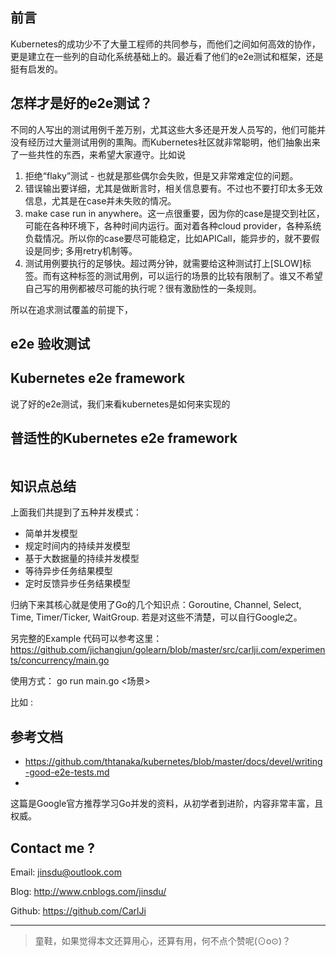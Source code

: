 ## 前言

Kubernetes的成功少不了大量工程师的共同参与，而他们之间如何高效的协作，更是建立在一些列的自动化系统基础上的。最近看了他们的e2e测试和框架，还是挺有启发的。

## 怎样才是好的e2e测试？

不同的人写出的测试用例千差万别，尤其这些大多还是开发人员写的，他们可能并没有经历过大量测试用例的熏陶。而Kubernetes社区就非常聪明，他们抽象出来了一些共性的东西，来希望大家遵守。比如说

1. 拒绝“flaky”测试 - 也就是那些偶尔会失败，但是又非常难定位的问题。
2. 错误输出要详细，尤其是做断言时，相关信息要有。不过也不要打印太多无效信息，尤其是在case并未失败的情况。
3. make case run in anywhere。这一点很重要，因为你的case是提交到社区，可能在各种环境下，各种时间内运行。面对着各种cloud provider，各种系统负载情况。所以你的case要尽可能稳定，比如APICall，能异步的，就不要假设是同步; 多用retry机制等。
4. 测试用例要执行的足够快。超过两分钟，就需要给这种测试打上[SLOW]标签。而有这种标签的测试用例，可以运行的场景的比较有限制了。谁又不希望自己写的用例都被尽可能的执行呢？很有激励性的一条规则。

所以在追求测试覆盖的前提下，

## e2e 验收测试





## Kubernetes e2e framework

说了好的e2e测试，我们来看kubernetes是如何来实现的



## 普适性的Kubernetes e2e framework



```

```



## 知识点总结

上面我们共提到了五种并发模式：

- 简单并发模型
- 规定时间内的持续并发模型
- 基于大数据量的持续并发模型
- 等待异步任务结果模型
- 定时反馈异步任务结果模型

归纳下来其核心就是使用了Go的几个知识点：Goroutine, Channel, Select, Time, Timer/Ticker, WaitGroup. 若是对这些不清楚，可以自行Google之。

另完整的Example 代码可以参考这里：https://github.com/jichangjun/golearn/blob/master/src/carlji.com/experiments/concurrency/main.go

使用方式： go run main.go <场景>

比如 :



## 参考文档

- https://github.com/thtanaka/kubernetes/blob/master/docs/devel/writing-good-e2e-tests.md
- ​

这篇是Google官方推荐学习Go并发的资料，从初学者到进阶，内容非常丰富，且权威。

## Contact me ?

Email: jinsdu@outlook.com 

Blog: <http://www.cnblogs.com/jinsdu/>

Github: <https://github.com/CarlJi>

------

> 童鞋，如果觉得本文还算用心，还算有用，何不点个赞呢(⊙o⊙)？
